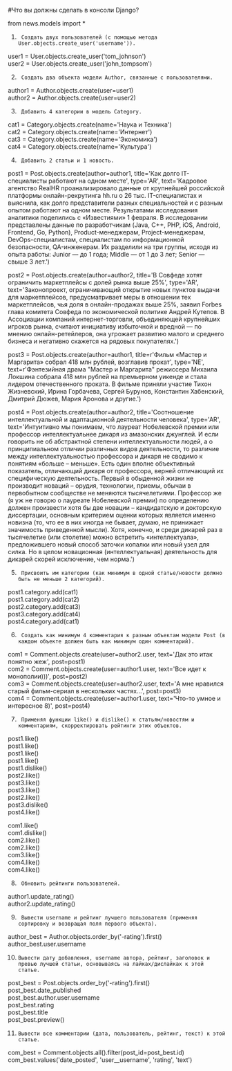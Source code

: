 #Что вы должны сделать в консоли Django?

from news.models import *

1.      Создать двух пользователей (с помощью метода User.objects.create_user('username')).

user1 = User.objects.create_user('tom_johnson')<br>
user2 = User.objects.create_user('john_tompsom')<br>

2.      Создать два объекта модели Author, связанные с пользователями.

author1 = Author.objects.create(user=user1)<br>
author2 = Author.objects.create(user=user2)<br>

3.      Добавить 4 категории в модель Category.

cat1 = Category.objects.create(name='Наука и Техника')<br>
cat2 = Category.objects.create(name='Интернет')<br>
cat3 = Category.objects.create(name='Экономика')<br>
cat4 = Category.objects.create(name='Культура')<br>

4.      Добавить 2 статьи и 1 новость.

post1 = Post.objects.create(author=author1, title='Как долго IT-специалисты работают на одном месте', type='AR', text='Кадровое агентство RealHR проанализировало данные от крупнейшей российской платформы онлайн-рекрутинга hh.ru о 26 тыс. IT-специалистах и выяснила, как долго представители разных специальностей и с разным опытом работают на одном месте. Результатами исследования аналитики поделились с «Известиями» 1 февраля. В исследовании представлены данные по разработчикам (Java, C++, PHP, iOS, Android, Frontend, Go, Python), Product-менеджерам, Project-менеджерам, DevOps-специалистам, специалистам по информационной безопасности, QA-инженерам. Их разделили на три группы, исходя из опыта работы: Junior — до 1 года; Middle — от 1 до 3 лет; Senior — свыше 3 лет.')<br>

post2 = Post.objects.create(author=author2, title='В Совфеде хотят ограничить маркетплейсы с долей рынка выше 25%', type='AR', text='Законопроект, ограничивающий открытие новых пунктов выдачи для маркетплейсов, предусматривает меры в отношении тех маркетплейсов, чья доля в онлайн-продажах выше 25%, заявил Forbes глава комитета Совфеда по экономической политике Андрей Кутепов. В Ассоциации компаний интернет-торговли, объединяющей крупнейших игроков рынка, считают инициативу избыточной и вредной — по мнению онлайн-ретейлеров, она угрожает развитию малого и среднего бизнеса и негативно скажется на рядовых покупателях.')<br>

post3 = Post.objects.create(author=author1, title=r'Фильм «Мастер и Маргарита» собрал 418 млн рублей, возглавив прокат', type='NE', text=r'Фэнтезийная драма "Мастер и Маргарита" режиссера Михаила Локшина собрала 418 млн рублей на премьерном уикенде и стала лидером отечественного проката. В фильме приняли участие Тихон Жизневский, Ирина Горбачева, Сергей Бурунов, Константин Хабенский, Дмитрий Дюжев, Мария Аронова и другие.')<br>

post4 = Post.objects.create(author=author2, title='Соотношение интеллектуальной и адаптационной деятельности человека', type='AR', text='Интуитивно мы понимаем, что лауреат Нобелевской премии или профессор интеллектуальнее дикаря из амазонских джунглей. И если говорить не об абстрактной степени интеллектуальности людей, а о принципиальном отличии различных видов деятельности, то различие между интеллектуальностью профессора и дикаря не сводимо к понятиям «больше – меньше». Есть один вполне объективный показатель, отличающий дикаря от профессора, верней отличающий их специфическую деятельность. Первый в обыденной жизни не производит новаций – орудия, технологии, приемы, обычаи в первобытном сообществе не меняются тысячелетиями. Профессор же (я уж не говорю о лауреате Нобелевской премии) по определению должен произвести хотя бы две новации – кандидатскую и докторскую диссертации, основным критерием оценки которых является именно новизна (то, что ее в них иногда не бывает, думаю, не принижает значимость приведенной мысли). Хотя, конечно, и среди дикарей раз в тысячелетие (или столетие) можно встретить «интеллектуала», предложившего новый способ заточки копалки или новый узел для силка. Но в целом новационная (интеллектуальная) деятельность для дикарей скорей исключение, чем норма.')<br>

5.      Присвоить им категории (как минимум в одной статье/новости должно быть не меньше 2 категорий).

post1.category.add(cat1)<br>
post1.category.add(cat2)<br>
post2.category.add(cat3)<br>
post3.category.add(cat4)<br>
post4.category.add(cat1)<br>

6.      Создать как минимум 4 комментария к разным объектам модели Post (в каждом объекте должен быть как минимум один комментарий).

com1 = Comment.objects.create(user=author2.user, text='Дак это итак понятно жеж', post=post1)<br>
com2 = Comment.objects.create(user=author1.user, text='Все идет к монополии)))', post=post2)<br>
com3 = Comment.objects.create(user=author2.user, text='А мне нравился старый фильм-сериал в нескольких частях...', post=post3)<br>
com4 = Comment.objects.create(user=author1.user, text='Что-то умное и интересное 8)', post=post4)<br>

7.      Применяя функции like() и dislike() к статьям/новостям и комментариям, скорректировать рейтинги этих объектов.

post1.like()<br>
post1.like()<br>
post1.like()<br>
post1.like()<br>
post1.dislike()<br>
post2.like()<br>
post3.like()<br>
post3.like()<br>
post2.like()<br>
post3.dislike()<br>
post4.like()<br>

com1.like()<br>
com1.dislike()<br>
com2.like()<br>
com2.like()<br>
com3.like()<br>
com4.like()<br>
com4.like()<br>

8.      Обновить рейтинги пользователей.

author1.update_rating()<br>
author2.update_rating()<br>

9.      Вывести username и рейтинг лучшего пользователя (применяя сортировку и возвращая поля первого объекта).

author_best = Author.objects.order_by('-rating').first()<br>
author_best.user.username<br>

10.     Вывести дату добавления, username автора, рейтинг, заголовок и превью лучшей статьи, основываясь на лайках/дислайках к этой статье.

post_best = Post.objects.order_by('-rating').first()<br>
post_best.date_published<br>
post_best.author.user.username<br>
post_best.rating<br>
post_best.title<br>
post_best.preview()<br>

11.     Вывести все комментарии (дата, пользователь, рейтинг, текст) к этой статье.

com_best = Comment.objects.all().filter(post_id=post_best.id)<br>
com_best.values('date_posted', 'user__username', 'rating', 'text')<br>
